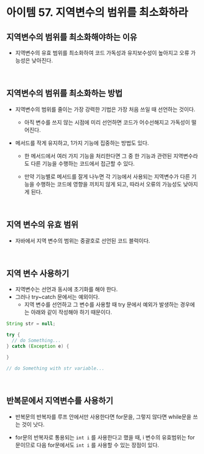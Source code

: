 # 아이템 57. 지역변수의 범위를 최소화하라

## 지역변수의 범위를 최소화해야하는 이유

- 지역변수의 유효 범위를 최소화하여 코드 가독성과 유지보수성이 높아지고 오류 가능성은 낮아진다.

<br>

## 지역변수의 범위를 최소화하는 방법

- 지역변수의 범위를 줄이는 가장 강력한 기법은 가장 처음 쓰일 때 선언하는 것이다.

  - 아직 변수를 쓰지 않는 시점에 미리 선언하면 코드가 어수선해지고 가독성이 떨어진다.

- 메서드를 작게 유지하고, 1가지 기능에 집중하는 방법도 있다.

  - 한 메서드에서 여러 가지 기능을 처리한다면 그 중 한 기능과 관련된 지역변수라도 다른 기능을 수행하는 코드에서 접근할 수 있다.

  - 만약 기능별로 메서드를 잘게 나누면 각 기능에서 사용되는 지역변수가 다른 기능을 수행하는 코드에 영향을 끼치지 않게 되고, 따라서 오류의 가능성도 낮아지게 된다.

<br>

## 지역 변수의 유효 범위

- 자바에서 지역 변수의 범위는 중괄호로 선언된 코드 블럭이다.

<br>

## 지역 변수 사용하기

- 지역변수는 선언과 동시에 초기화를 해야 한다.
- 그러나 try~catch 문에서는 예외이다.
  - 지역 변수를 선언하고 그 변수를 사용할 때 try 문에서 예외가 발생하는 경우에는 아래와 같이 작성해야 하기 때문이다.

```java
String str = null;

try {
  // do Something...
} catch (Exception e) {

}

// do Something with str variable...
```

<br>

## 반복문에서 지역변수를 사용하기

- 반복문의 반복자를 루프 안에서만 사용한다면 for문을, 그렇지 않다면 while문을 쓰는 것이 낫다.

- for문의 반복자로 통용되는 `int i` 를 사용한다고 했을 때, i 변수의 유효범위는 for문이므로 다음 for문에서도 `int i` 를 사용할 수 있는 장점이 있다.
